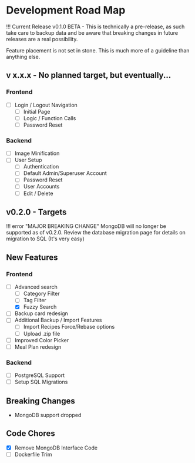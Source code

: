 # Development Road Map

!!! Current Release
    v0.1.0 BETA - This is technically a pre-release, as such take care to backup data and be aware that breaking changes in future releases are a real possibility.


Feature placement is not set in stone. This is much more of a guideline than anything else.

## v x.x.x - No planned target, but eventually...

### Frontend
- [ ] Login / Logout Navigation
    * [ ] Initial Page
    * [ ] Logic / Function Calls
    * [ ] Password Reset
### Backend
- [ ] Image Minification
- [ ] User Setup
    * [ ] Authentication
    * [ ] Default Admin/Superuser Account
    * [ ] Password Reset
    * [ ] User Accounts
    * [ ] Edit / Delete

## v0.2.0 - Targets


!!! error "MAJOR BREAKING CHANGE"
        MongoDB will no longer be supported as of v0.2.0. Review the database migration page for details on migration to SQL (It's very easy)

## New Features
### Frontend
- [ ] Advanced search
    - [ ] Category Filter
    - [ ] Tag Filter
    - [x] Fuzzy Search
- [ ] Backup card redesign
- [ ] Additional Backup / Import Features
    - [ ] Import Recipes Force/Rebase options
    - [ ] Upload .zip file
- [ ] Improved Color Picker
- [ ] Meal Plan redesign
### Backend
- [ ] PostgreSQL Support
- [ ] Setup SQL Migrations

## Breaking Changes
- MongoDB support dropped
## Code Chores
- [x] Remove MongoDB Interface Code
- [ ] Dockerfile Trim
